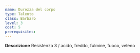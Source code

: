 ```yaml
---
name: Durezza del corpo
type: Talento
class: Barbaro
level: 3
cost: 5
prerequisites: 
---
```


**Descrizione**
Resistenza 3 / acido, freddo, fulmine, fuoco, veleno